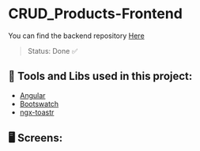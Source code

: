 # CRUD_Products-Frontend

You can find the backend repository [Here](https://github.com/GabSilv219/CRUD_products-backend/tree/master)
> Status: Done ✅

## 🔨 Tools and Libs used in this project:

* [Angular](https://angular.io/docs)
* [Bootswatch](https://bootswatch.com/)
* [ngx-toastr](https://www.npmjs.com/package/ngx-toastr)

## 🖥️ Screens: 
